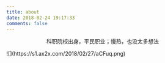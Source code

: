 ```yaml
---
title: about
date: 2018-02-24 19:17:33
comments: false
---
```

<p style="text-align:center">
科职院校出身，平民职业；慢热，也没太多想法
</p>
![](https://s1.ax2x.com/2018/02/27/aCFuq.png)